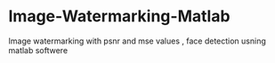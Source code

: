 # Image-Watermarking-Matlab
Image watermarking with psnr and mse values , face detection usning matlab softwere
